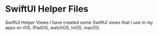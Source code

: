 # SwiftUI Helper Files
SwiftUI Helper Views
I have created some SwiftUI views that I use in my apps on iOS, iPadOS, watchOS, tvOS, macOS.
